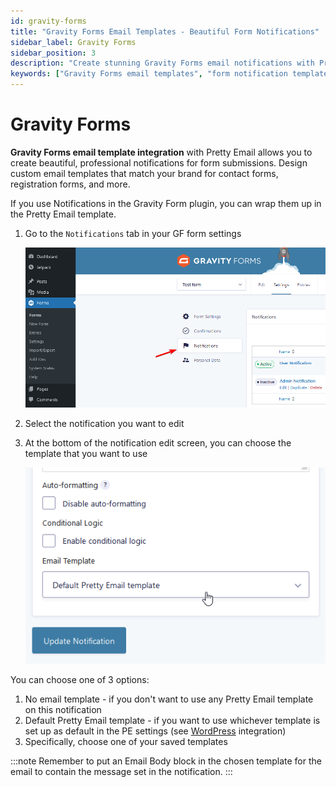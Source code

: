 ```yaml
---
id: gravity-forms
title: "Gravity Forms Email Templates - Beautiful Form Notifications"
sidebar_label: Gravity Forms
sidebar_position: 3
description: "Create stunning Gravity Forms email notifications with Pretty Email templates. Design professional form submission emails and autoresponders with custom layouts."
keywords: ["Gravity Forms email templates", "form notification templates", "Gravity Forms Pretty Email", "form email customization", "contact form emails", "form autoresponders"]
---
```


# Gravity Forms

**Gravity Forms email template integration** with Pretty Email allows you to create beautiful, professional notifications for form submissions. Design custom email templates that match your brand for contact forms, registration forms, and more.

If you use Notifications in the Gravity Form plugin, you can wrap them up in the Pretty Email template.

1.  Go to the `Notifications` tab in your GF form settings

    ![Gravity Forms notifications tab in form settings](../../assets/gravity-forms-notifications-tab.png)

2. Select the notification you want to edit
3.  At the bottom of the notification edit screen, you can choose the template that you want to use

    ![Gravity Forms email template selection for Pretty Email integration](../../assets/gravity-forms-email-template-selection.png)

You can choose one of 3 options:

1. No email template - if you don't want to use any Pretty Email template on this notification
2. Default Pretty Email template - if you want to use whichever template is set up as default in the PE settings (see [WordPress](wordpress.md) integration)
3. Specifically, choose one of your saved templates

:::note
Remember to put an Email Body block in the chosen template for the email to contain the message set in the notification.
:::